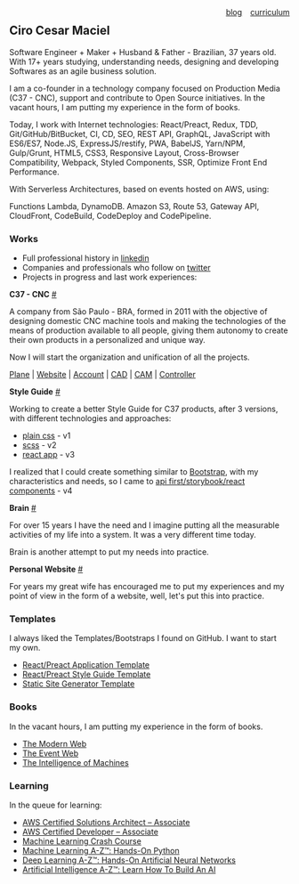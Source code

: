 <div style="text-align: right; float: right">
    <a href="/blog/">blog</a>
    &ensp;
    <a href="/docs/Ciro Cesar Maciel - Curriculum.pdf">curriculum</a>
</div>

## Ciro Cesar Maciel 

Software Engineer + Maker + Husband & Father - Brazilian, 37 years old. With 17+ years studying, understanding needs, designing and developing Softwares as an agile business solution.

I am a co-founder in a technology company focused on Production Media (C37 - CNC), support and contribute to Open Source initiatives. In the vacant hours, I am putting my experience in the form of books.

Today, I work with Internet technologies: React/Preact, Redux, TDD, Git/GitHub/BitBucket, CI, CD, SEO, REST API, GraphQL, JavaScript with ES6/ES7, Node.JS, ExpressJS/restify, PWA, BabelJS, Yarn/NPM, Gulp/Grunt, HTML5, CSS3, Responsive Layout, Cross-Browser Compatibility, Webpack, Styled Components, SSR, Optimize Front End Performance.

With Serverless Architectures, based on events hosted on AWS, using:

Functions Lambda, DynamoDB. Amazon S3, Route 53, Gateway API, CloudFront, CodeBuild, CodeDeploy and CodePipeline.


### Works
- Full professional history in [linkedin](https://www.linkedin.com/in/ciro-maciel/)
- Companies and professionals who follow on [twitter](https://twitter.com/cirocmaciel)
- Projects in progress and last work experiences:

**C37 - CNC** [#](https://c37.co/)

A company from São Paulo - BRA, formed in 2011 with the objective of designing domestic CNC machine tools and making the technologies of the means of production available to all people, giving them autonomy to create their own products in a personalized and unique way.

Now I will start the organization and unification of all the projects.

[Plane](https://github.com/c37/plane) | [Website](https://github.com/c37/website) | [Account](https://account.c37.co/) | [CAD](https://cad.c37.co/) | [CAM](https://cam.c37.co/) | [Controller](https://controller.c37.co/)

**Style Guide** [#](http://style.ciro-maciel.me/)

Working to create a better Style Guide for C37 products, after 3 versions, with different technologies and approaches:
 
 - [plain css](https://github.com/ciro-maciel/style-guide/tree/v1) - v1
 - [scss](https://github.com/ciro-maciel/style-guide/tree/v2) - v2
 - [react app](https://github.com/ciro-maciel/style-guide/tree/v3) - v3

I realized that I could create something similar to [Bootstrap](https://getbootstrap.com/), with my characteristics and needs, so I came to [api first/storybook/react components](https://github.com/ciro-maciel/style-guide/tree/v4) - v4


**Brain** [#](https://brain.ciro-maciel.me/)

For over 15 years I have the need and I imagine putting all the measurable activities of my life into a system. It was a very different time today.

Brain is another attempt to put my needs into practice.



**Personal Website** [#](https://github.com/ciro-maciel/website)

For years my great wife has encouraged me to put my experiences and my point of view in the form of a website, well, let's put this into practice.

### Templates

I always liked the Templates/Bootstraps I found on GitHub. I want to start my own.

- [React/Preact Application Template](https://github.com/ciro-maciel/template-app-react)
- [React/Preact Style Guide Template](https://github.com/ciro-maciel/template-style-react)
- [Static Site Generator Template](https://github.com/ciro-maciel/template-app-html)

### Books

In the vacant hours, I am putting my experience in the form of books.

- [The Modern Web](https://github.com/ciro-maciel/book-the-modern-web)
- [The Event Web](https://github.com/ciro-maciel/book-the-event-web)
- [The Intelligence of Machines](https://github.com/ciro-maciel/book-the-intelligence-of-machines)

### Learning
In the queue for learning:

- [AWS Certified Solutions Architect – Associate
](https://aws.amazon.com/pt/certification/certified-solutions-architect-associate/)
- [AWS Certified Developer – Associate](https://aws.amazon.com/pt/certification/certified-developer-associate/)
- [Machine Learning Crash Course](https://developers.google.com/machine-learning/crash-course/)
- [Machine Learning A-Z™: Hands-On Python](https://www.udemy.com/machinelearning/)
- [Deep Learning A-Z™: Hands-On Artificial Neural Networks
](https://www.udemy.com/deeplearning/)
- [Artificial Intelligence A-Z™: Learn How To Build An AI](https://www.udemy.com/artificial-intelligence-az/)